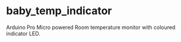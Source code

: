 # baby_temp_indicator
Arduino Pro Micro powered Room temperature monitor with coloured indicator LED.
